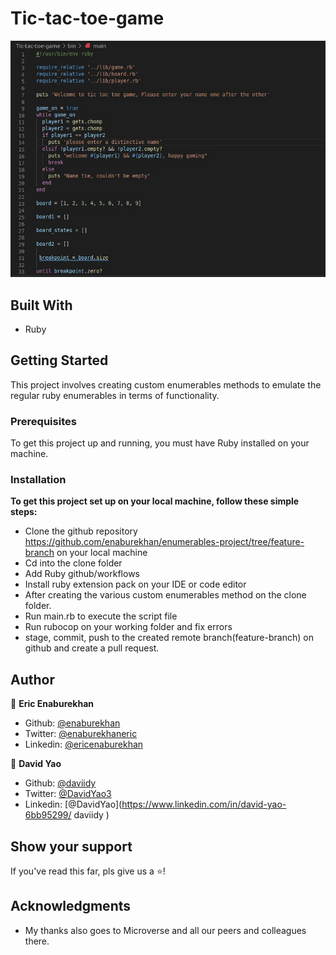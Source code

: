# Tic-tac-toe-game
![onlineCodingDirectory-screen-shot](./readme.png)


## Built With

- Ruby



## Getting Started

This project involves creating custom enumerables methods to emulate the regular ruby enumerables in terms of functionality. 

### Prerequisites

To get this project up and running, you must have Ruby installed on your machine.

### Installation

**To get this project set up on your local machine, follow these simple steps:**

- Clone the github repository https://github.com/enaburekhan/enumerables-project/tree/feature-branch on your local machine
- Cd into the clone folder
- Add Ruby github/workflows
- Install ruby extension pack on your IDE or code editor
- After creating the various custom enumerables method on the clone folder.
- Run main.rb to execute the script file
- Run rubocop on your working folder and fix errors
- stage, commit, push to the created remote branch(feature-branch) on github and create a pull request.


## Author

👤 **Eric Enaburekhan**

- Github: [@enaburekhan](https://github.com/enaburekhan)
- Twitter: [@enaburekhaneric](https://twitter.com/enaburekhaneric)
- Linkedin: [@ericenaburekhan](https://www.linkedin.com/in/eric-enaburekhan-801a28100/)

👤 **David Yao**

- Github: [@daviidy](https://github.com/daviidy )
- Twitter: [@DavidYao3](https://twitter.com/DavidYao3)
- Linkedin: [@DavidYao](https://www.linkedin.com/in/david-yao-6bb95299/ 
daviidy )


## Show your support

If you've read this far, pls give us a ⭐️!

## Acknowledgments

- My thanks also goes to Microverse and all our peers and colleagues there.



